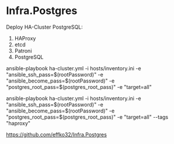 # Infra.Postgres

Deploy HA-Cluster PostgreSQL:
  1. HAProxy
  2. etcd
  3. Patroni
  4. PostgreSQL

ansible-playbook ha-cluster.yml -i hosts/inventory.ini -e "ansible_ssh_pass=$(rootPassword)" -e "ansible_become_pass=$(rootPassword)" -e "postgres_root_pass=$(postgres_root_pass)" -e "target=all"

ansible-playbook ha-cluster.yml -i hosts/inventory.ini -e "ansible_ssh_pass=$(rootPassword)" -e "ansible_become_pass=$(rootPassword)" -e "postgres_root_pass=$(postgres_root_pass)" -e "target=all" --tags "haproxy"

https://github.com/effko32/Infra.Postgres